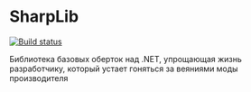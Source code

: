 SharpLib
========

[![Build status](https://ci.appveyor.com/api/github/webhook?id=9otdwwjbdiyl7ilj)](https://ci.appveyor.com/project/kav-it/sharplib)

Библиотека базовых оберток над .NET, упрощающая жизнь разработчику, который устает гоняться за веяниями моды производителя
